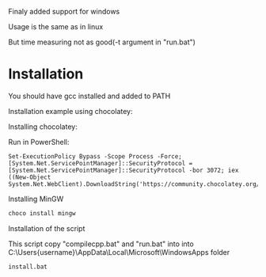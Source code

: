 
Finaly added support for windows

Usage is the same as in linux

But time measuring not as good(-t argument in "run.bat")

# Installation
You should have gcc installed and added to PATH

Installation example using chocolatey:

Installing chocolatey:

Run in PowerShell:

```
Set-ExecutionPolicy Bypass -Scope Process -Force; [System.Net.ServicePointManager]::SecurityProtocol = [System.Net.ServicePointManager]::SecurityProtocol -bor 3072; iex ((New-Object System.Net.WebClient).DownloadString('https://community.chocolatey.org/install.ps1'))
```
Installing MinGW
```bash
choco install mingw
```

Installation of the script

This script copy "compilecpp.bat" and "run.bat" into into C:\Users\{username}\AppData\Local\Microsoft\WindowsApps folder
```bash
install.bat
```
